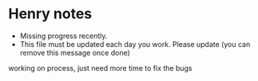 
# Henry notes
- Missing progress recently. 
- This file must be updated each day you work. Please update (you can remove this message once done)

working on process, just need more time to fix the bugs
